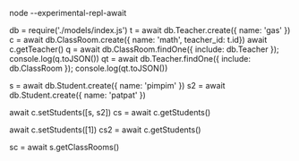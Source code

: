 node --experimental-repl-await


db = require('./models/index.js')
t = await db.Teacher.create({ name: 'gas' })
c = await db.ClassRoom.create({ name: 'math', teacher_id: t.id})
await c.getTeacher()
q = await db.ClassRoom.findOne({ include: db.Teacher });
console.log(q.toJSON())
qt = await db.Teacher.findOne({ include: db.ClassRoom });
console.log(qt.toJSON())

s = await db.Student.create({ name: 'pimpim' })
s2 = await db.Student.create({ name: 'patpat' })

await c.setStudents([s, s2])
cs = await c.getStudents()

await c.setStudents([1])
cs2 = await c.getStudents()

sc = await s.getClassRooms()
